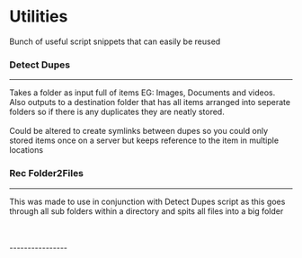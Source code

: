 # Utilities
Bunch of useful script snippets that can easily be reused

### Detect Dupes
----------------
<p> Takes a folder as input full of items EG: Images, Documents and videos. Also outputs to a destination folder that has all items arranged into seperate folders so if there is any duplicates they are neatly stored.
</br></br>
Could be altered to create symlinks between dupes so you could only stored items once on a server but keeps reference to the item in multiple locations</p>

### Rec Folder2Files
----------------
<p> This was made to use in conjunction with Detect Dupes script as this goes through all sub folders within a directory and spits all files into a big folder </p>
</br></br>
----------------
